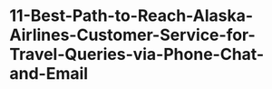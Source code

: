 # 11-Best-Path-to-Reach-Alaska-Airlines-Customer-Service-for-Travel-Queries-via-Phone-Chat-and-Email